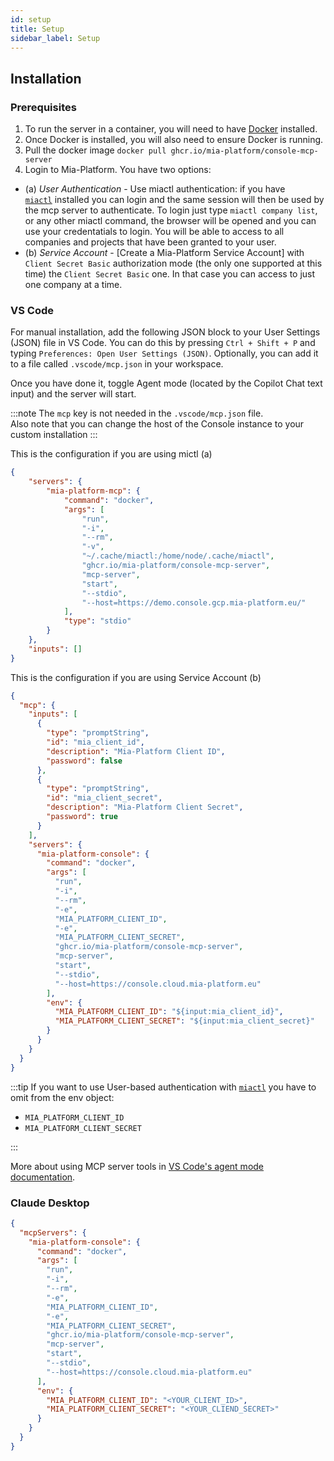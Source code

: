 ```yaml
---
id: setup
title: Setup
sidebar_label: Setup
---
```


<!--
WARNING: this file was automatically generated by Mia-Platform Doc Aggregator.
DO NOT MODIFY IT BY HAND.
Instead, modify the source file and run the aggregator to regenerate this file.
-->

## Installation

### Prerequisites

1. To run the server in a container, you will need to have [Docker] installed.
2. Once Docker is installed, you will also need to ensure Docker is running.
3. Pull the docker image `docker pull ghcr.io/mia-platform/console-mcp-server`
4. Login to Mia-Platform. You have two options:
  - (a) *User Authentication* - Use miactl authentication: if you have [`miactl`][miactl] installed you can login and
     the same session will then be used by the mcp server to authenticate. To login just type `miactl company list`, or any other miactl command, the browser will be opened and you can use your credentatials to login. You will be able to access to all companies and projects that have been granted to your user.
  - (b) *Service Account* - [Create a Mia-Platform Service Account] with `Client Secret Basic` authorization mode (the only one supported at this time) the `Client Secret Basic` one. In that case you can access to just one company at a time.
    

### VS Code

For manual installation, add the following JSON block to your User Settings (JSON) file in VS Code. You can do this by
pressing `Ctrl + Shift + P` and typing `Preferences: Open User Settings (JSON)`. Optionally, you can add it to a file
called `.vscode/mcp.json` in your workspace.

Once you have done it, toggle Agent mode (located by the Copilot Chat text input) and the server will start.

:::note
The `mcp` key is not needed in the `.vscode/mcp.json` file.  
Also note that you can change the host of the Console instance to your custom installation
:::

This is the configuration if you are using mictl (a)

```json
{
    "servers": {
        "mia-platform-mcp": {
            "command": "docker",
            "args": [
                "run",
                "-i",
                "--rm",
                "-v",
                "~/.cache/miactl:/home/node/.cache/miactl",
                "ghcr.io/mia-platform/console-mcp-server",
                "mcp-server",
                "start",
                "--stdio",
                "--host=https://demo.console.gcp.mia-platform.eu/"
            ],
            "type": "stdio"
        }
    },
    "inputs": []
}
```


This is the configuration if you are using Service Account (b)

```json
{
  "mcp": {
    "inputs": [
      {
        "type": "promptString",
        "id": "mia_client_id",
        "description": "Mia-Platform Client ID",
        "password": false
      },
      {
        "type": "promptString",
        "id": "mia_client_secret",
        "description": "Mia-Platform Client Secret",
        "password": true
      }
    ],
    "servers": {
      "mia-platform-console": {
        "command": "docker",
        "args": [
          "run",
          "-i",
          "--rm",
          "-e",
          "MIA_PLATFORM_CLIENT_ID",
          "-e",
          "MIA_PLATFORM_CLIENT_SECRET",
          "ghcr.io/mia-platform/console-mcp-server",
          "mcp-server",
          "start",
          "--stdio",
          "--host=https://console.cloud.mia-platform.eu"
        ],
        "env": {
          "MIA_PLATFORM_CLIENT_ID": "${input:mia_client_id}",
          "MIA_PLATFORM_CLIENT_SECRET": "${input:mia_client_secret}"
        }
      }
    }
  }
}
```

:::tip
If you want to use User-based authentication with [`miactl`][miactl] you have to omit from the env object:

- `MIA_PLATFORM_CLIENT_ID`
- `MIA_PLATFORM_CLIENT_SECRET`

:::

More about using MCP server tools in [VS Code's agent mode documentation].

### Claude Desktop

```json
{
  "mcpServers": {
    "mia-platform-console": {
      "command": "docker",
      "args": [
        "run",
        "-i",
        "--rm",
        "-e",
        "MIA_PLATFORM_CLIENT_ID",
        "-e",
        "MIA_PLATFORM_CLIENT_SECRET",
        "ghcr.io/mia-platform/console-mcp-server",
        "mcp-server",
        "start",
        "--stdio",
        "--host=https://console.cloud.mia-platform.eu"
      ],
      "env": {
        "MIA_PLATFORM_CLIENT_ID": "<YOUR_CLIENT_ID>",
        "MIA_PLATFORM_CLIENT_SECRET": "<YOUR_CLIEND_SECRET>"
      }
    }
  }
}
```

[Docker]: https://www.docker.com/
[miactl]: https://github.com/mia-platform/miactl
[VS Code's agent mode documentation]: https://code.visualstudio.com/docs/copilot/chat/mcp-servers
